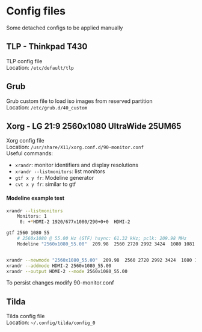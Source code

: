 # Config files
Some detached configs to be applied manually

## TLP - Thinkpad T430
TLP config file  
Location: `/etc/default/tlp`

## Grub
Grub custom file to load iso images from reserved partition  
Location: `/etc/grub.d/40_custom`

## Xorg - LG 21:9 2560x1080 UltraWide 25UM65
Xorg config file  
Location: `/usr/share/X11/xorg.conf.d/90-monitor.conf`  
Useful commands:
  - `xrandr`: monitor identifiers and display resolutions
  - `xrandr --listmonitors`: list monitors
  - `gtf x y fr`: Modeline generator
  - `cvt x y fr`: similar to gtf

#### Modeline example test
```sh
xrandr --listmonitors
    Monitors: 1
     0: +*HDMI-2 1920/677x1080/290+0+0  HDMI-2

gtf 2560 1080 55
    # 2560x1080 @ 55.00 Hz (GTF) hsync: 61.32 kHz; pclk: 209.98 MHz
    Modeline "2560x1080_55.00"  209.98  2560 2720 2992 3424  1080 1081 1084 1115  -HSync +Vsync


xrandr --newmode "2560x1080_55.00"  209.98  2560 2720 2992 3424  1080 1081 1084 1115  -HSync +Vsync
xrandr --addmode HDMI-2 2560x1080_55.00
xrandr --output HDMI-2 --mode 2560x1080_55.00
```
To persist changes modify 90-monitor.conf

## Tilda
Tilda config file  
Location: `~/.config/tilda/config_0`

